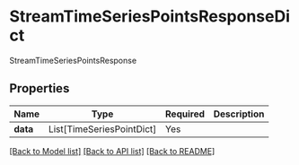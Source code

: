 # StreamTimeSeriesPointsResponseDict

StreamTimeSeriesPointsResponse

## Properties
| Name | Type | Required | Description |
| ------------ | ------------- | ------------- | ------------- |
**data** | List[TimeSeriesPointDict] | Yes |  |


[[Back to Model list]](../../README.md#documentation-for-models) [[Back to API list]](../../README.md#documentation-for-api-endpoints) [[Back to README]](../../README.md)
